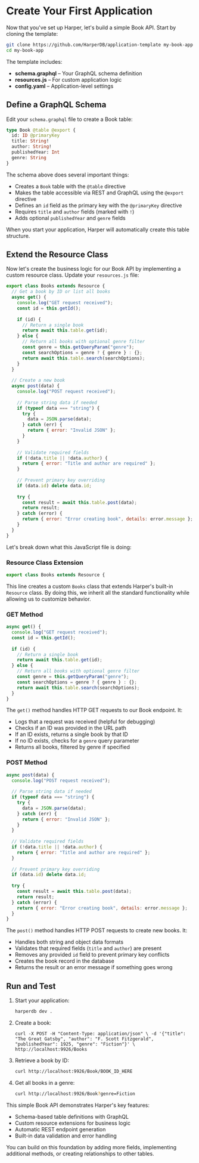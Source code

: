 # Create Your First Application
Now that you've set up Harper, let's build a simple Book API. Start by cloning the template:

```bash
git clone https://github.com/HarperDB/application-template my-book-app
cd my-book-app
```

The template includes:
- **schema.graphql** – Your GraphQL schema definition
- **resources.js** – For custom application logic
- **config.yaml** – Application-level settings

## Define a GraphQL Schema
Edit your `schema.graphql` file to create a Book table:
```graphql
type Book @table @export {
  id: ID @primaryKey
  title: String!
  author: String!
  publishedYear: Int
  genre: String
}
```

The schema above does several important things:
- Creates a `Book` table with the `@table` directive
- Makes the table accessible via REST and GraphQL using the `@export` directive
- Defines an `id` field as the primary key with the `@primaryKey` directive
- Requires `title` and `author` fields (marked with `!`)
- Adds optional `publishedYear` and `genre` fields

When you start your application, Harper will automatically create this table structure.

## Extend the Resource Class
Now let's create the business logic for our Book API by implementing a custom resource class. Update your `resources.js` file:

```js
export class Books extends Resource {
  // Get a book by ID or list all books
  async get() {
    console.log("GET request received");
    const id = this.getId();
    
    if (id) {
      // Return a single book
      return await this.table.get(id);
    } else {
      // Return all books with optional genre filter
      const genre = this.getQueryParam("genre");
      const searchOptions = genre ? { genre } : {};
      return await this.table.search(searchOptions);
    }
  }
  
  // Create a new book
  async post(data) {
    console.log("POST request received");
    
    // Parse string data if needed
    if (typeof data === "string") {
      try {
        data = JSON.parse(data);
      } catch (err) {
        return { error: "Invalid JSON" };
      }
    }
    
    // Validate required fields
    if (!data.title || !data.author) {
      return { error: "Title and author are required" };
    }
    
    // Prevent primary key overriding
    if (data.id) delete data.id;
    
    try {
      const result = await this.table.post(data);
      return result;
    } catch (error) {
      return { error: "Error creating book", details: error.message };
    }
  }
}
```
Let's break down what this JavaScript file is doing:

### Resource Class Extension
```js
export class Books extends Resource {
```

This line creates a custom `Books` class that extends Harper's built-in `Resource` class. By doing this, we inherit all the standard functionality while allowing us to customize behavior.

### GET Method
```js
async get() {
  console.log("GET request received");
  const id = this.getId();
  
  if (id) {
    // Return a single book
    return await this.table.get(id);
  } else {
    // Return all books with optional genre filter
    const genre = this.getQueryParam("genre");
    const searchOptions = genre ? { genre } : {};
    return await this.table.search(searchOptions);
  }
}
```

The `get()` method handles HTTP GET requests to our Book endpoint. It:
- Logs that a request was received (helpful for debugging)
- Checks if an ID was provided in the URL path
- If an ID exists, returns a single book by that ID
- If no ID exists, checks for a `genre` query parameter
- Returns all books, filtered by genre if specified

### POST Method
```js
async post(data) {
  console.log("POST request received");
  
  // Parse string data if needed
  if (typeof data === "string") {
    try {
      data = JSON.parse(data);
    } catch (err) {
      return { error: "Invalid JSON" };
    }
  }
  
  // Validate required fields
  if (!data.title || !data.author) {
    return { error: "Title and author are required" };
  }
  
  // Prevent primary key overriding
  if (data.id) delete data.id;
  
  try {
    const result = await this.table.post(data);
    return result;
  } catch (error) {
    return { error: "Error creating book", details: error.message };
  }
}
```

The `post()` method handles HTTP POST requests to create new books. It:
- Handles both string and object data formats
- Validates that required fields (`title` and `author`) are present
- Removes any provided `id` field to prevent primary key conflicts
- Creates the book record in the database
- Returns the result or an error message if something goes wrong

## Run and Test
1. Start your application:
    ```bash
    harperdb dev .
    ```
2. Create a book:
    ```bash\
    curl -X POST -H "Content-Type: application/json" \ -d '{"title": "The Great Gatsby", "author": "F. Scott Fitzgerald", "publishedYear": 1925, "genre": "Fiction"}' \ http://localhost:9926/Books
    ```
3. Retrieve a book by ID:
    ```bash
    curl http://localhost:9926/Book/BOOK_ID_HERE
    ```
4. Get all books in a genre:
    ```bash
    curl http://localhost:9926/Book?genre=Fiction
    ```

This simple Book API demonstrates Harper's key features:
- Schema-based table definitions with GraphQL
- Custom resource extensions for business logic
- Automatic REST endpoint generation
- Built-in data validation and error handling

You can build on this foundation by adding more fields, implementing additional methods, or creating relationships to other tables.